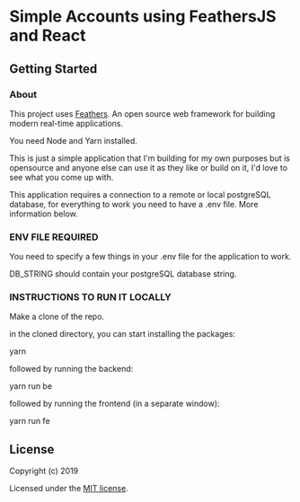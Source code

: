 # Simple Accounts using FeathersJS and React
 
## Getting Started

### About

This project uses [Feathers](http://feathersjs.com). An open source web framework for building modern real-time applications.

You need Node and Yarn installed.

This is just a simple application that I'm building for my own purposes but is opensource and anyone else can use it as they like or build on it, I'd love to see what you come up with.

This application requires a connection to a remote or local postgreSQL database, for everything to work you need to have a .env file. More information below.

### ENV FILE REQUIRED

You need to specify a few things in your .env file for the application to work.

DB_STRING should contain your postgreSQL database string.

### INSTRUCTIONS TO RUN IT LOCALLY

Make a clone of the repo.

in the cloned directory, you can start installing the packages:

yarn

followed by running the backend:

yarn run be

followed by running the frontend (in a separate window):

yarn run fe


## License

Copyright (c) 2019

Licensed under the [MIT license](LICENSE).
